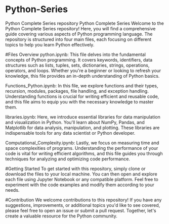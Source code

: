 # Python-Series
Python Complete Series repository
Python Complete Series
Welcome to the Python Complete Series repository! Here, you will find a comprehensive guide covering various aspects of Python programming language. The repository is structured into four main files, each focusing on different topics to help you learn Python effectively.

#Files Overview
python.ipynb: This file delves into the fundamental concepts of Python programming. It covers keywords, identifiers, data structures such as lists, tuples, sets, dictionaries, strings, operations, operators, and loops. Whether you're a beginner or looking to refresh your knowledge, this file provides an in-depth understanding of Python basics.

Functions_Python.ipynb: In this file, we explore functions and their types, recursion, modules, packages, file handling, and exception handling. Understanding functions is crucial for writing efficient and reusable code, and this file aims to equip you with the necessary knowledge to master them.

libraries.ipynb: Here, we introduce essential libraries for data manipulation and visualization in Python. You'll learn about NumPy, Pandas, and Matplotlib for data analysis, manipulation, and plotting. These libraries are indispensable tools for any data scientist or Python developer.

Computational_Complexity.ipynb: Lastly, we focus on measuring time and space complexities of programs. Understanding the performance of your code is vital for writing efficient algorithms, and this file guides you through techniques for analyzing and optimizing code performance.

#Getting Started
To get started with this repository, simply clone or download the files to your local machine. You can then open and explore each file using Jupyter Notebook or any compatible platform. Feel free to experiment with the code examples and modify them according to your needs.

#Contribution
We welcome contributions to this repository! If you have any suggestions, improvements, or additional topics you'd like to see covered, please feel free to open an issue or submit a pull request. Together, let's create a valuable resource for the Python community.





